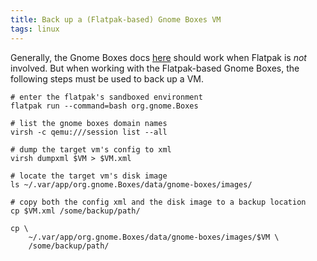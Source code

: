 ```yaml
---
title: Back up a (Flatpak-based) Gnome Boxes VM
tags: linux
---
```


Generally, the Gnome Boxes docs [here](https://gnome.pages.gitlab.gnome.org/gnome-boxes/backup.html) should work when Flatpak is _not_ involved. But when working with the Flatpak-based Gnome Boxes, the following steps must be used to back up a VM.

```
# enter the flatpak's sandboxed environment
flatpak run --command=bash org.gnome.Boxes

# list the gnome boxes domain names
virsh -c qemu:///session list --all

# dump the target vm's config to xml
virsh dumpxml $VM > $VM.xml

# locate the target vm's disk image
ls ~/.var/app/org.gnome.Boxes/data/gnome-boxes/images/

# copy both the config xml and the disk image to a backup location
cp $VM.xml /some/backup/path/

cp \
	~/.var/app/org.gnome.Boxes/data/gnome-boxes/images/$VM \
    /some/backup/path/
```
